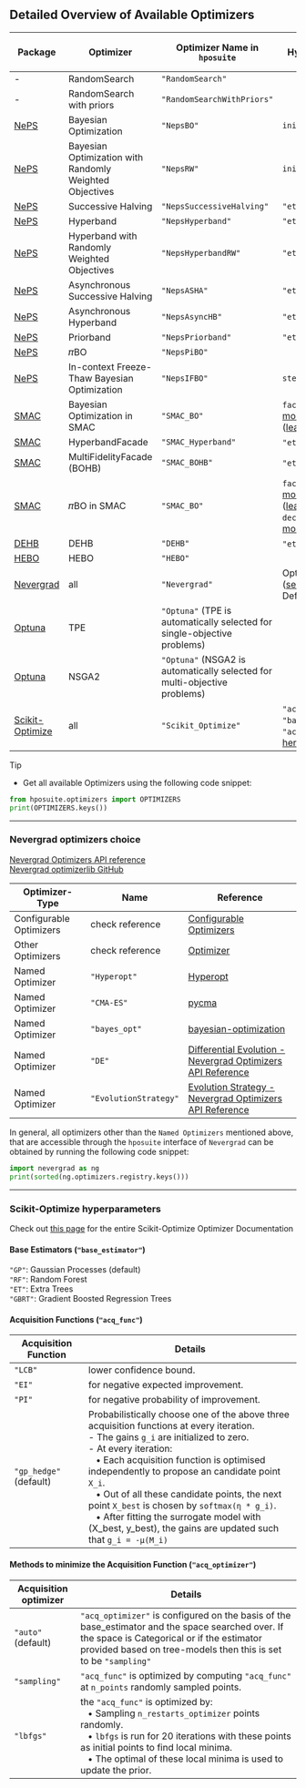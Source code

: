## Detailed Overview of Available Optimizers  

| Package                                        | Optimizer                   | Optimizer Name in `hposuite`    | Hyperparameters                               | Blackbox | Fidelities Supported | Fidelity Space | Multi-Objective (MO) | Continuations | Expert Priors | Tabular Benchmarks |
|------------------------------------------------|-----------------------------|---------------------------|-----------------------------------------------|----------|--------------------|----------------------|----------------------|--------------|--------------|-------------------|
| -                                              | RandomSearch                | `"RandomSearch"`          |                                           | ✓        | `{0}`              |                   | ✓                    |              |              | ✓                 |
| -                                              | RandomSearch with priors    | `"RandomSearchWithPriors"` |                                           | ✓        | `{0}`              |                   | ✓                    |              | ✓            |                   |
| [NePS](https://github.com/automl/neps) | Bayesian Optimization                           | `"NepsBO"`               |`initial_design_size`                                         | ✓        | `{0}`              |                   |                      |              |              |                   |
| [NePS](https://github.com/automl/neps) | Bayesian Optimization with Randomly Weighted Objectives | `"NepsRW"`               |`initial_design_size`              | ✓        | `{0}`              |                   | ✓                    |              |              |                   |
| [NePS](https://github.com/automl/neps) | Successive Halving                              | `"NepsSuccessiveHalving"`| `"eta"`                                 |          | `{1}`              | Discrete          |                      | ✓            |              |                   |
| [NePS](https://github.com/automl/neps) | Hyperband                                       | `"NepsHyperband"`        | `"eta"`                                 |          | `{1}`              | Discrete          |                      | ✓            |              |                   |
| [NePS](https://github.com/automl/neps) | Hyperband  with Randomly Weighted Objectives    | `"NepsHyperbandRW"`      | `"eta"`                                 |          | `{1}`              | Discrete          | ✓                    | ✓            |              |                   |
| [NePS](https://github.com/automl/neps) | Asynchronous Successive Halving                 | `"NepsASHA"`             | `"eta"`               |          | `{1}`              | Discrete          |                      | ✓            |              |                   |
| [NePS](https://github.com/automl/neps) | Asynchronous Hyperband                                 | `"NepsAsyncHB"`          | `"eta"`               |          | `{1}`              | Discrete          |                      | ✓            |              |                   |
| [NePS](https://github.com/automl/neps) | Priorband                                       | `"NepsPriorband"`        | `"eta"`                                 |          | `{1}`              | Discrete          |                      |              | ✓            |                   |
| [NePS](https://github.com/automl/neps) | 𝜋BO                                             | `"NepsPiBO"`             |                                         | ✓        | `{0}`              |                   |                      |              | ✓            |                   |
| [NePS](https://github.com/automl/neps) | In-context Freeze-Thaw Bayesian Optimization      | `"NepsIFBO"`             | `step_size`                                   |          | `{1}`           | Discrete                  |                      | ✓            |              |                   |
| [SMAC](https://github.com/automl/SMAC3)        | Bayesian Optimization in SMAC       | `"SMAC_BO"`               | `facade` ([learn more](https://automl.github.io/SMAC3/latest/api/smac/facade/abstract_facade/))`"acq_func"` ([learn more](https://automl.github.io/SMAC3/latest/api/smac/acquisition/function/abstract_acquisition_function/))    | ✓        | `{0}`              |                   | ✓                    |              |              |                   |
| [SMAC](https://github.com/automl/SMAC3)        | HyperbandFacade             | `"SMAC_Hyperband"`        | `"eta"` ([learn more](https://automl.github.io/SMAC3/main/api/smac.facade.hyperband_facade.html#smac.facade.hyperband_facade.HyperbandFacade.get_intensifier))                         |          | `{1}`              | Discrete         |                      | ✓            |              |                   |
| [SMAC](https://github.com/automl/SMAC3)        | MultiFidelityFacade (BOHB)  | `"SMAC_BOHB"`             | `"eta"` ([learn more](https://automl.github.io/SMAC3/main/api/smac.facade.multi_fidelity_facade.html#smac.facade.multi_fidelity_facade.MultiFidelityFacade.get_intensifier))     |          | `{1}`              | Discrete         |                      | ✓            |              |                   |
| [SMAC](https://github.com/automl/SMAC3)        | 𝜋BO in SMAC       | `"SMAC_BO"`               | `facade` ([learn more](https://automl.github.io/SMAC3/latest/api/smac/facade/abstract_facade/))`"acq_func"` ([learn more](https://automl.github.io/SMAC3/latest/api/smac/acquisition/function/abstract_acquisition_function/)), `decay_beta` ([learn more](https://automl.github.io/SMAC3/latest/api/smac/acquisition/function/prior_acquisition_function/#smac.acquisition.function.prior_acquisition_function.PriorAcquisitionFunction--parameters))    | ✓        | `{0}`              |                   |                    |              | ✓            |                   |
| [DEHB](https://github.com/automl/DEHB)         | DEHB                        | `"DEHB"`                  | `"eta"` ([learn more](https://automl.github.io/DEHB/latest/getting_started/dehb_hps/#dehb-hyperparameters))                           |          | `{1}`              | Discrete         |                      |             |              |                   |
| [HEBO](https://github.com/huawei-noah/HEBO)    | HEBO                        | `"HEBO"`                  |                                           | ✓        | `{0}`              |                   |                      |              |              |                   |
| [Nevergrad](https://github.com/facebookresearch/nevergrad) | all  | `"Nevergrad"`         | Optimizer choice ([see below](#Nevergrad-optimizers-choice)). Default: `"NGOpt"`.  | ✓  | `{0}`              |                   | ✓                    |              |              |                   |
| [Optuna](https://github.com/optuna/optuna)     | TPE                         | `"Optuna"` (TPE is automatically selected for single-objective problems) |                                           | ✓  | `{0}`              |                   |                      |              |              |                   |
| [Optuna](https://github.com/optuna/optuna)     | NSGA2                       | `"Optuna"` (NSGA2 is automatically selected for multi-objective problems) |                                           |    | `{0}`              |                   | ✓                    |              |              |                   |
| [Scikit-Optimize](https://github.com/scikit-optimize/scikit-optimize) | all  | `"Scikit_Optimize"`      | `"acq_func"`, `"base_estimator"`, `"acq_optimizer"`  [see here for details](#Scikit-Optimize-hyperparameters) | ✓  | `{0}`              |                   |                      |              |              |                   |



> [!TIP]
> * Get all available Optimizers using the following code snippet:
> ```python 
> from hposuite.optimizers import OPTIMIZERS
> print(OPTIMIZERS.keys())
> ```

-----------------------------------------------------
### Nevergrad optimizers choice

[Nevergrad Optimizers API reference](https://facebookresearch.github.io/nevergrad/optimizers_ref.html#optimizers) <br>
[Nevergrad optimizerlib GitHub](https://github.com/facebookresearch/nevergrad/blob/main/nevergrad/optimization/optimizerlib.py)

Optimizer-Type          | Name                      | Reference            |
------------------------|---------------------------|----------------------|
Configurable Optimizers | check reference           | [Configurable Optimizers](https://facebookresearch.github.io/nevergrad/optimizers_ref.html#configurable-optimizers)
Other Optimizers        | check reference           | [Optimizer](https://facebookresearch.github.io/nevergrad/optimizers_ref.html#optimizers)
Named Optimizer         | `"Hyperopt"`                  | [Hyperopt](https://github.com/hyperopt/hyperopt)
Named Optimizer         | `"CMA-ES"`                   | [pycma](https://github.com/CMA-ES/pycma)
Named Optimizer         | `"bayes_opt"`                 | [bayesian-optimization](https://github.com/bayesian-optimization/BayesianOptimization)
Named Optimizer         | `"DE"`                        | [Differential Evolution - Nevergrad Optimizers API Reference](https://facebookresearch.github.io/nevergrad/optimizers_ref.html#nevergrad.families.DifferentialEvolution)
Named Optimizer         | `"EvolutionStrategy"`         | [Evolution Strategy - Nevergrad Optimizers API Reference](https://facebookresearch.github.io/nevergrad/optimizers_ref.html#nevergrad.families.DifferentialEvolution)


In general, all optimizers other than the `Named Optimizers` mentioned above, that are accessible through the `hposuite` interface of `Nevergrad` can be obtained by running the following code snippet:

``` python
import nevergrad as ng
print(sorted(ng.optimizers.registry.keys()))
```


-------------------------------------------------------------



### Scikit-Optimize hyperparameters

Check out [this page](https://scikit-optimize.github.io/stable/modules/generated/skopt.optimizer.Optimizer.html#skopt.optimizer.Optimizer) for the entire Scikit-Optimize Optimizer Documentation

#### Base Estimators (`"base_estimator"`)

`"GP"`: Gaussian Processes (default) <br>
`"RF"`: Random Forest <br>
`"ET"`: Extra Trees <br>
`"GBRT"`: Gradient Boosted Regression Trees


#### Acquisition Functions (`"acq_func"`)


Acquisition Function | Details             |
---------------------|---------------------|
`"LCB"`                | lower confidence bound. |
`"EI"`                 | for negative expected improvement. |
`"PI"`                 | for negative probability of improvement. |
`"gp_hedge"` (default) | Probabilistically choose one of the above three acquisition functions at every iteration. <br> - The gains `g_i` are initialized to zero. <br> - At every iteration: <br> &nbsp;&nbsp; • Each acquisition function is optimised independently to propose an candidate point `X_i`. <br> &nbsp;&nbsp; • Out of all these candidate points, the next point `X_best` is chosen by `softmax(η * g_i)`. <br> &nbsp;&nbsp; • After fitting the surrogate model with (X_best, y_best), the gains are updated such that  `g_i = -μ(M_i)` |


#### Methods to minimize the Acquisition Function (`"acq_optimizer"`) 

Acquisition optimizer | Details |
----------------------|---------|
`"auto"` (default)      | `"acq_optimizer"` is configured on the basis of the base_estimator and the space searched over. If the space is Categorical or if the estimator provided based on tree-models then this is set to be `"sampling"` |
`"sampling"`            | `"acq_func"` is optimized by computing `"acq_func"` at `n_points` randomly sampled points. |
`"lbfgs"`               | the `"acq_func"` is optimized by: <br> &nbsp;&nbsp; • Sampling `n_restarts_optimizer` points randomly. <br> &nbsp;&nbsp; • `lbfgs` is run for 20 iterations with these points as initial points to find local minima. <br> &nbsp;&nbsp; • The optimal of these local minima is used to update the prior.